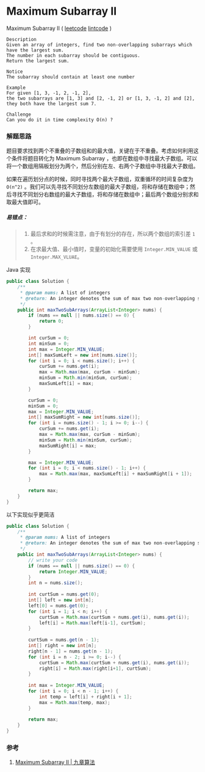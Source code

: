 # Maximum Subarray II

Maximum Subarray II  \( [leetcode]()  [lintcode](http://www.lintcode.com/en/problem/maximum-subarray-ii/) \)

```
Description
Given an array of integers, find two non-overlapping subarrays which have the largest sum.
The number in each subarray should be contiguous.
Return the largest sum.

Notice
The subarray should contain at least one number

Example
For given [1, 3, -1, 2, -1, 2], 
the two subarrays are [1, 3] and [2, -1, 2] or [1, 3, -1, 2] and [2], 
they both have the largest sum 7.

Challenge 
Can you do it in time complexity O(n) ?
```

### 解题思路

题目要求找到两个不重叠的子数组和的最大值，关键在于不重叠。考虑如何利用这个条件将题目转化为 Maximum Subarray ，也即在数组中寻找最大子数组。可以将一个数组用隔板划分为两个，然后分别在左、右两个子数组中寻找最大子数组。

如果在遍历划分点的时候，同时寻找两个最大子数组，双重循环的时间复杂度为 `O(n^2)` 。我们可以先寻找不同划分左数组的最大子数组，将和存储在数组中；然后寻找不同划分右数组的最大子数组，将和存储在数组中；最后两个数组分别求和取最大值即可。

##### 易错点：

> 1. 最后求和的时候需注意，由于有划分的存在，所以两个数组的索引差 `1` 。
> 2. 在求最大值、最小值时，变量的初始化需要使用 `Integer.MIN_VALUE` 或 `Integer.MAX_VLUAE`。

Java 实现

```java
public class Solution {
    /**
     * @param nums: A list of integers
     * @return: An integer denotes the sum of max two non-overlapping subarrays
     */
    public int maxTwoSubArrays(ArrayList<Integer> nums) {
        if (nums == null || nums.size() == 0) {
            return 0;
        }

        int curSum = 0;
        int minSum = 0;
        int max = Integer.MIN_VALUE;
        int[] maxSumLeft = new int[nums.size()];
        for (int i = 0; i < nums.size(); i++) {
            curSum += nums.get(i);
            max = Math.max(max, curSum - minSum);
            minSum = Math.min(minSum, curSum);
            maxSumLeft[i] = max;
        }

        curSum = 0;
        minSum = 0;
        max = Integer.MIN_VALUE;
        int[] maxSumRight = new int[nums.size()];
        for (int i = nums.size() - 1; i >= 0; i--) {
            curSum += nums.get(i);
            max = Math.max(max, curSum - minSum);
            minSum = Math.min(minSum, curSum);
            maxSumRight[i] = max;
        }

        max = Integer.MIN_VALUE;
        for (int i = 0; i < nums.size() - 1; i++) {
            max = Math.max(max, maxSumLeft[i] + maxSumRight[i + 1]);
        }

        return max;
    }
}
```

以下实现似乎更简洁

```java
public class Solution {
    /**
     * @param nums: A list of integers
     * @return: An integer denotes the sum of max two non-overlapping subarrays
     */
    public int maxTwoSubArrays(ArrayList<Integer> nums) {
        // write your code
        if (nums == null || nums.size() == 0) {
            return Integer.MIN_VALUE;
        }
        int n = nums.size();
        
        int curtSum = nums.get(0);
        int[] left = new int[n];
        left[0] = nums.get(0);
        for (int i = 1; i < n; i++) {
            curtSum = Math.max(curtSum + nums.get(i), nums.get(i));
            left[i] = Math.max(left[i-1], curtSum);
        }
        
        curtSum = nums.get(n - 1);
        int[] right = new int[n];
        right[n - 1] = nums.get(n - 1);
        for (int i = n - 2; i >= 0; i--) {
            curtSum = Math.max(curtSum + nums.get(i), nums.get(i));
            right[i] = Math.max(right[i+1], curtSum);
        }
        
        int max = Integer.MIN_VALUE;
        for (int i = 0; i < n - 1; i++) {
            int temp = left[i] + right[i + 1];
            max = Math.max(temp, max);
        }
        
        return max;
    }
}
```



### 参考

1. [Maximum Subarray II \| 九章算法](http://www.jiuzhang.com/solutions/maximum-subarray-ii/)



